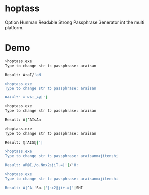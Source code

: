 # hoptass
Option Hunman Readable Strong Passphrase Generator int the multi platform.
# Demo
```bash
>hoptass.exe
Type to change str to passphrase: araisan

Result: AraI/'aN

>hoptass.exe
Type to change str to passphrase: araisan

Result: o.RaI,/@|'|

>hoptass.exe
Type to change str to passphrase: araisan

Result: A|^AIsAn

>hoptass.exe
Type to change str to passphrase: araisan

Result: @rAIS@|'|

>hoptass.exe
Type to change str to passphrase: araisanmajitenshi

Result: aR@I,/o.Nnx2ajiT.=|'|/'H:

>hoptass.exe
Type to change str to passphrase: araisanmajitenshi

Result: A|^A|'So.|'|nx2@ji+.=|'|SHI
```

